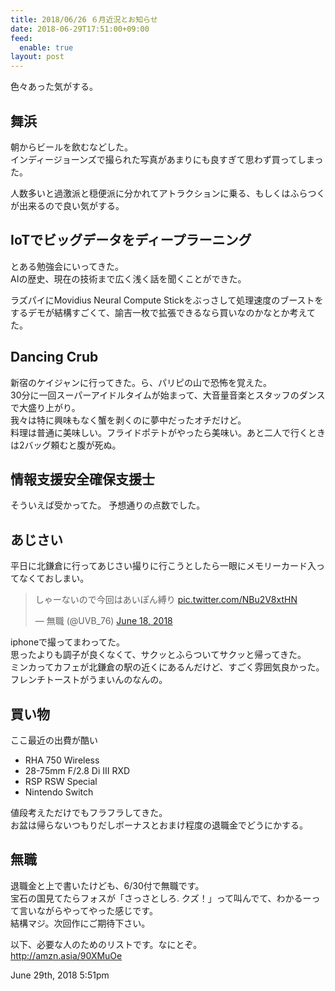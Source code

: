 ```yaml
---
title: 2018/06/26 ６月近況とお知らせ
date: 2018-06-29T17:51:00+09:00
feed:
  enable: true
layout: post
---
```

<p>色々あった気がする。</p>    <h2>舞浜</h2>    <p>      朝からビールを飲むなどした。<br>      インディージョーンズで撮られた写真があまりにも良すぎて思わず買ってしまった。    </p>    <p>      人数多いと過激派と穏便派に分かれてアトラクションに乗る、もしくはふらつくが出来るので良い気がする。    </p>    <h2>IoTでビッグデータをディープラーニング</h2>    <p>      とある勉強会にいってきた。<br>      AIの歴史、現在の技術まで広く浅く話を聞くことができた。    </p>    <p>      ラズパイにMovidius Neural Compute      Stickをぶっさして処理速度のブーストをするデモが結構すごくて、諭吉一枚で拡張できるなら買いなのかなとか考えてた。    </p>    <h2>Dancing Crub</h2>    <p>      新宿のケイジャンに行ってきた。ら、パリピの山で恐怖を覚えた。<br>      30分に一回スーパーアイドルタイムが始まって、大音量音楽とスタッフのダンスで大盛り上がり。<br>      我々は特に興味もなく蟹を剥くのに夢中だったオチだけど。<br>      料理は普通に美味しい。フライドポテトがやったら美味い。あと二人で行くときは2バッグ頼むと腹が死ぬ。    </p>    <h2>情報支援安全確保支援士</h2>    <p>そういえば受かってた。 予想通りの点数でした。</p>    <h2>あじさい</h2>    <p>      平日に北鎌倉に行ってあじさい撮りに行こうとしたら一眼にメモリーカード入ってなくておしまい。    </p>    <blockquote class="twitter-tweet" data-lang="en">      <p lang="ja" dir="ltr">        しゃーないので今回はあいぽん縛り        <a href="https://t.co/NBu2V8xtHN" target="_blank">pic.twitter.com/NBu2V8xtHN</a>      </p>      — 無職 (@UVB_76)      <a href="https://twitter.com/UVB_76/status/1008588853790167040?ref_src=twsrc%5Etfw" target="_blank">June 18, 2018</a>    </blockquote>    <script async src="https://platform.twitter.com/widgets.js" charset="utf-8"></script>    <p>      iphoneで撮ってまわってた。<br>      思ったよりも調子が良くなくて、サクッとふらついてサクッと帰ってきた。<br>      ミンカってカフェが北鎌倉の駅の近くにあるんだけど、すごく雰囲気良かった。<br>      フレンチトーストがうまいんのなんの。    </p>    <h2>買い物</h2>    <p>ここ最近の出費が酷い</p>    <ul>      <li>RHA 750 Wireless</li>      <li>28-75mm F/2.8 Di III RXD</li>      <li>RSP RSW Special</li>      <li>Nintendo Switch</li>    </ul>    <p>      値段考えただけでもフラフラしてきた。<br>      お盆は帰らないつもりだしボーナスとおまけ程度の退職金でどうにかする。    </p>    <h2>無職</h2>    <p>      退職金と上で書いたけども、6/30付で無職です。<br>      宝石の国見てたらフォスが「さっさとしろ.      クズ！」って叫んでて、わかるーって言いながらやってやった感じです。<br>      結構マジ。次回作にご期待下さい。    </p>    <p>      以下、必要な人のためのリストです。なにとぞ。<br>      <a href="http://amzn.asia/90XMuOe" target="_blank">http://amzn.asia/90XMuOe</a>    </p>    <div id="footer">      <span id="timestamp"> June 29th, 2018 5:51pm </span>    </div>
